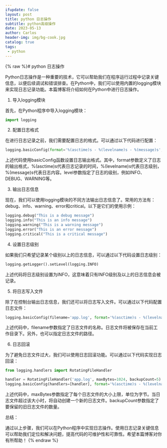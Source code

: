 ```yaml
---
ifupdate: false
layout: post
title: python 日志操作
subtitle: python高级操作
date: 2023-05-13
author: Carlos
header-img: img/bg-cook.jpg
catalog: true
tags:
 - python
---
```

{% raw %}# python 日志操作

Python日志操作是一种重要的技术，它可以帮助我们在程序运行过程中记录关键信息，以便后续调试和错误排查。在Python中，我们可以使用内置的logging模块来实现日志记录功能。本篇博客将介绍如何在Python中进行日志操作。

1. 导入logging模块

首先，在Python程序中导入logging模块：

```python
import logging
```

2. 配置日志格式

在进行日志记录之前，我们需要配置日志的格式。可以通过以下代码进行配置：

```python
logging.basicConfig(format='%(asctime)s - %(levelname)s - %(message)s', level=logging.INFO)
```

上述代码使用basicConfig函数设置日志输出格式。其中，format参数定义了日志的输出格式，%(asctime)s代表日志记录的时间，%(levelname)s代表日志级别，%(message)s代表日志内容。level参数指定了日志的级别，例如INFO、DEBUG、WARNING等。

3. 输出日志信息

现在，我们可以使用logging模块的不同方法输出日志信息了。常用的方法有：debug、info、warning、error和critical。以下是它们的使用示例：

```python
logging.debug("This is a debug message")
logging.info("This is an info message")
logging.warning("This is a warning message")
logging.error("This is an error message")
logging.critical("This is a critical message")
```

4. 设置日志级别

如果我们只希望记录某个级别以上的日志信息，可以通过以下代码设置日志级别：

```python
logging.getLogger().setLevel(logging.INFO)
```

上述代码将日志级别设置为INFO，这意味着只有INFO级别及以上的日志信息会被记录。

5. 将日志写入文件

除了在控制台输出日志信息，我们还可以将日志写入文件。可以通过以下代码配置日志文件：

```python
logging.basicConfig(filename='app.log', format='%(asctime)s - %(levelname)s - %(message)s', level=logging.INFO)
```

上述代码中，filename参数指定了日志文件的名称。日志文件将被保存在当前工作目录下。另外，也可以指定日志文件的路径。

6. 日志回滚

为了避免日志文件过大，我们可以使用日志回滚功能。可以通过以下代码实现日志回滚：

```python
from logging.handlers import RotatingFileHandler

handler = RotatingFileHandler('app.log', maxBytes=1024, backupCount=5)
logging.basicConfig(handlers=[handler], format='%(asctime)s - %(levelname)s - %(message)s', level=logging.INFO)
```

上述代码中，maxBytes参数指定了每个日志文件的大小上限，单位为字节。当日志文件超过该大小时，将自动创建一个新的日志文件。backupCount参数指定了要保留的旧日志文件的数量。

总结：

通过以上步骤，我们可以在Python程序中实现日志操作。使用日志记录关键信息可以帮助我们定位和解决问题，提高代码的可维护性和可靠性。希望本篇博客对你有所帮助！
{% endraw %}